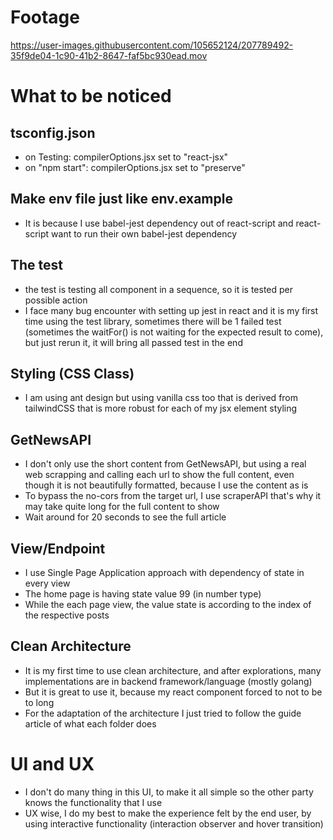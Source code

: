 # Footage


https://user-images.githubusercontent.com/105652124/207789492-35f9de04-1c90-41b2-8647-faf5bc930ead.mov



# What to be noticed

## tsconfig.json
* on Testing: compilerOptions.jsx set to "react-jsx"
* on "npm start": compilerOptions.jsx set to "preserve"

## Make env file just like env.example
* It is because I use babel-jest dependency out of react-script and react-script want to run their own babel-jest dependency

## The test
* the test is testing all component in a sequence, so it is tested per possible action
* I face many bug encounter with setting up jest in react and it is my first time using the test library, sometimes there will be 1 failed test (sometimes the waitFor() is not waiting for the expected result to come), but just rerun it, it will bring all passed test in the end

## Styling (CSS Class)
* I am using ant design but using vanilla css too that is derived from tailwindCSS that is more robust for each of my jsx element styling

## GetNewsAPI
* I don't only use the short content from GetNewsAPI, but using a real web scrapping and calling each url to show the full content, even though it is not beautifully formatted, because I use the content as is
* To bypass the no-cors from the target url, I use scraperAPI that's why it may take quite long for the full content to show
* Wait around for 20 seconds to see the full article

## View/Endpoint
* I use Single Page Application approach with dependency of state in every view
* The home page is having state value 99 (in number type)
* While the each page view, the value state is according to the index of the respective posts

## Clean Architecture
* It is my first time to use clean architecture, and after explorations, many implementations are in backend framework/language (mostly golang)
* But it is great to use it, because my react component forced to not to be to long
* For the adaptation of the architecture I just tried to follow the guide article of what each folder does

# UI and UX
* I don't do many thing in this UI, to make it all simple so the other party knows the functionality that I use
* UX wise, I do my best to make the experience felt by the end user, by using interactive functionality (interaction observer and hover transition)
